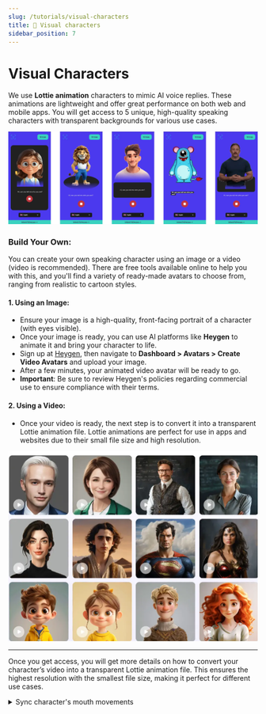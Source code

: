 ```yaml
---
slug: /tutorials/visual-characters
title: 🤖 Visual characters
sidebar_position: 7
---
```


# Visual Characters

We use **Lottie animation** characters to mimic AI voice replies. These animations are lightweight and offer great performance on both web and mobile apps. You will get access to 5 unique, high-quality speaking characters with transparent backgrounds for various use cases.

![ai_characters](/img/characterss.webp)

### Build Your Own:

You can create your own speaking character using an image or a video (video is recommended). There are free tools available online to help you with this, and you'll find a variety of ready-made avatars to choose from, ranging from realistic to cartoon styles.

#### 1. **Using an Image**:
   - Ensure your image is a high-quality, front-facing portrait of a character (with eyes visible).
   - Once your image is ready, you can use AI platforms like **Heygen** to animate it and bring your character to life. 
   - Sign up at [Heygen](https://heygen.com/?sid=rewardful&via=rami-omar), then navigate to **Dashboard > Avatars > Create Video Avatars** and upload your image.
   - After a few minutes, your animated video avatar will be ready to go.
   - **Important**: Be sure to review Heygen's policies regarding commercial use to ensure compliance with their terms.

#### 2. **Using a Video**:
   - Once your video is ready, the next step is to convert it into a transparent Lottie animation file. Lottie animations are perfect for use in apps and websites due to their small file size and high resolution.

   ![ai_head_examples](/img/talking-head.webp)

---

Once you get access, you will get more details on how to convert your character’s video into a transparent Lottie animation file. This ensures the highest resolution with the smallest file size, making it perfect for different use cases.

<details>
<summary>Sync character's mouth movements</summary>
1. Generate Speech Audio: Use OpenAI's TTS to convert text into speech mp3 audio.

2. Phoneme Timing: OpenAI TTS doesn’t directly provide phoneme timings, so you may need to analyze the audio using external libraries or phonetic analysis to extract this data.

3. Create Lottie Animations with Visemes: Create a Lottie animation with frames corresponding to different mouth shapes (visemes) for each phoneme (e.g., "AH", "EE", "M"). This requires either generating or obtaining animations for each phoneme or a representative subset.

4. Synchronize Audio and Animation: Match the extracted phoneme timing with the appropriate Lottie frame, using audio analysis to align the frames with the phonemes at the correct time.

ps:this technique is currently complex to implement within FlutterFlow,, but we may consider it in the future.

some refrences: [basic-lip-sync](https://www.youtube.com/watch?v=JTz5slARQpA&pp=ygUMI2xpcHNpbmd2aXJh), [dynamic-lottie](https://www.youtube.com/watch?v=XX8jwNNV0U0), [lottie-frames](https://github.com/xvrh/lottie-flutter/issues/164)

</details>